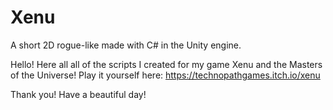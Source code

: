 # Xenu
A short 2D rogue-like made with C# in the Unity engine. 

Hello! Here all all of the scripts I created for my game Xenu and the Masters of the Universe! Play it yourself here: https://technopathgames.itch.io/xenu


Thank you! Have a beautiful day!


